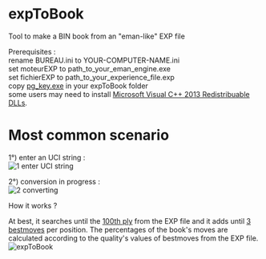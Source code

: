 # expToBook
Tool to make a BIN book from an "eman-like" EXP file<p>

Prerequisites :<br>
rename BUREAU.ini to YOUR-COMPUTER-NAME.ini<br>
set moteurEXP to path_to_your_eman_engine.exe<br>
set fichierEXP to path_to_your_experience_file.exp<br>
copy [pg_key.exe](https://github.com/chris13300/expToBook/blob/main/expToBook/bin/Debug/pg_key.exe) in your expToBook folder<br>
some users may need to install [Microsoft Visual C++ 2013 Redistribuable DLLs](https://www.microsoft.com/en-us/download/details.aspx?id=40784).

# Most common scenario
1°) enter an UCI string :<br>
![1 enter UCI string](https://github.com/chris13300/expToBook/blob/main/expToBook/bin/Debug/1.%20enter%20UCI%20string.jpg)<p>

2°) conversion in progress :<br>
![2 converting](https://github.com/chris13300/expToBook/blob/main/expToBook/bin/Debug/2.%20converting.jpg)<p>

How it works ?<p>
  
At best, it searches until the [100th ply](https://github.com/chris13300/expToBook/blob/main/expToBook/modMain.vb#L55) from the EXP file and it adds until [3 bestmoves](https://github.com/chris13300/expToBook/blob/main/expToBook/modMain.vb#L155) per position. The percentages of the book's moves are calculated according to the quality's values of bestmoves from the EXP file.<br>
![expToBook](https://github.com/chris13300/expToBook/blob/main/expToBook/bin/Debug/expToBook.jpg)<br>
